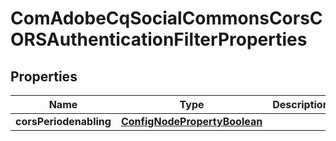 
# ComAdobeCqSocialCommonsCorsCORSAuthenticationFilterProperties

## Properties
Name | Type | Description | Notes
------------ | ------------- | ------------- | -------------
**corsPeriodenabling** | [**ConfigNodePropertyBoolean**](ConfigNodePropertyBoolean.md) |  |  [optional]



